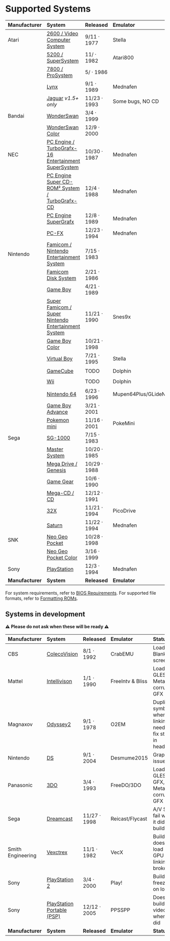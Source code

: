 # Supported Systems

| Manufacturer | System | Released | Emulator | Status | Saves | Rumble | Microphone | Camera | Gyro |
| :--- | :--- | :--- | :--- | :--- | :--- | :--- | :--- | :--- | :--- |
| Atari | [2600 / Video Computer System](https://en.wikipedia.org/wiki/Atari_2600) | 9/11 · 1977 | Stella | ✔️ | ✔️ | N/A | N/A | N/A | N/A |
|  | [5200 / SuperSystem](https://en.wikipedia.org/wiki/Atari_5200) | 11/ · 1982 | Atari800 | ✔️ | ✔️ | N/A | N/A | N/A | N/A |
|  | [7800 / ProSystem](https://en.wikipedia.org/wiki/Atari_7800) | 5/ · 1986 | | ✔️ | ✔️ | N/A | N/A | N/A | N/A |
|  | [Lynx](https://en.wikipedia.org/wiki/Atari_Lynx) | 9/1 · 1989 | Mednafen | ✔️ | N/A | ✔️ | N/A | N/A | N/A |
|  | [Jaguar](https://en.wikipedia.org/wiki/Atari_Jaguar) _v1.5+ only_ | 11/23 · 1993 | Some bugs, NO CD | Virtual Jaguar |  ❌ | N/A | N/A | N/A | N/A |
| Bandai | [WonderSwan](https://en.wikipedia.org/wiki/WonderSwan) | 3/4 · 1999 | | ✔️ | ✔️ | N/A | N/A | N/A | N/A |
|  | [WonderSwan Color](https://en.wikipedia.org/wiki/WonderSwan) | 12/9 · 2000 | | ✔️ | ✔️ | N/A | N/A | N/A | N/A |
| NEC | [PC Engine / TurboGrafx-16 Entertainment SuperSystem](https://en.wikipedia.org/wiki/TurboGrafx-16) | 10/30 · 1987 | Mednafen | ✔️ | ✔️ | N/A | N/A | N/A | N/A |
|  | [PC Engine Super CD-ROM² System / TurboGrafx-CD](https://en.wikipedia.org/wiki/TurboGrafx-16#CD-ROM_add-ons) | 12/4 · 1988 | Mednafen | ✔️ | ✔️ | N/A | N/A | N/A | N/A |
|  | [PC Engine SuperGrafx](https://en.wikipedia.org/wiki/PC_Engine_SuperGrafx) | 12/8 · 1989 | Mednafen | ✔️ | ✔️ | N/A | N/A | N/A | N/A |
|  | [PC-FX](https://en.wikipedia.org/wiki/PC-FX) | 12/23 · 1994 | Mednafen | ✔️ | ✔️ | N/A | N/A | N/A | N/A |
| Nintendo | [Famicom / Nintendo Entertainment System](https://en.wikipedia.org/wiki/Nintendo_Entertainment_System) | 7/15 · 1983 | | ✔️ | ✔️ | N/A | N/A | N/A | N/A |
|  | [Famicom Disk System](https://en.wikipedia.org/wiki/Family_Computer_Disk_System) | 2/21 · 1986 | | ✔️ | ✔️ | N/A | ❌ | N/A | N/A |
|  | [Game Boy](https://en.wikipedia.org/wiki/Game_Boy) | 4/21 · 1989 | | ✔️ | ✔️ | N/A | N/A | N/A | N/A |
|  | [Super Famicom / Super Nintendo Entertainment System](https://en.wikipedia.org/wiki/Super_Nintendo_Entertainment_System) | 11/21 · 1990 | Snes9x | ✔️ | ✔️ | N/A | N/A | N/A | N/A |
|  | [Game Boy Color](https://en.wikipedia.org/wiki/Game_Boy_Color) | 10/21 · 1998 | | ✔️ | N/A | N/A | N/A | N/A | N/A |
|  | [Virtual Boy](https://en.wikipedia.org/wiki/Virtual_Boy) | 7/21 · 1995 | Stella | ✔️ | N/A | N/A | N/A | N/A | N/A |
|  | [GameCube](https://en.wikipedia.org/wiki/GameCube) | TODO | Dolphin | ✔️ | ✔️ | N/A | N/A | N/A | N/A |
|  | [Wii](https://en.wikipedia.org/wiki/Wii) | TODO | Dolphin | ✔️ | ✔️ | N/A | N/A | N/A | N/A |
|  | [Nintendo 64](https://en.wikipedia.org/wiki/Nintendo_64) | 6/23 · 1996 | Mupen64Plus/GLideN64 | ✔️ | ✔️ | N/A | N/A | N/A | N/A |
|  | [Game Boy Advance](https://en.wikipedia.org/wiki/Game_Boy_Advance) | 3/21 · 2001 | | ✔️ | N/A | N/A | N/A | N/A | N/A |
|  | [Pokemon mini](https://en.wikipedia.org/wiki/Pokémon_Mini) | 11/16 · 2001 | PokeMini | ✔️ | N/A | N/A | N/A | N/A | N/A |
| Sega | [SG-1000](https://en.wikipedia.org/wiki/SG-1000) | 7/15 · 1983 | | ✔️ | N/A | N/A | N/A | N/A | N/A |
|  | [Master System](https://en.wikipedia.org/wiki/Master_System) | 10/20 · 1985 | | ✔️ | N/A | N/A | N/A | N/A | N/A |
|  | [Mega Drive / Genesis](https://en.wikipedia.org/wiki/Sega_Genesis) | 10/29 · 1988 | | ✔️ | N/A | N/A | N/A | N/A | N/A |
|  | [Game Gear](https://en.wikipedia.org/wiki/Game_Gear) | 10/6 · 1990 | | ✔️ | N/A | N/A | N/A | N/A | N/A |
|  | [Mega-CD / CD](https://en.wikipedia.org/wiki/Sega_CD) | 12/12 · 1991 | | ✔️ | N/A | N/A | N/A | N/A | N/A |
|  | [32X](https://en.wikipedia.org/wiki/32X) | 11/21 · 1994 | PicoDrive | ✔️ | N/A | N/A | N/A | N/A | N/A |
|  | [Saturn](https://en.wikipedia.org/wiki/Sega_Saturn) | 11/22 · 1994 | Mednafen | ✔️ | N/A | N/A | N/A | N/A | N/A |
| SNK | [Neo Geo Pocket](https://en.wikipedia.org/wiki/Neo_Geo_Pocket) | 10/28 · 1998 | | ✔️ | N/A | N/A | N/A | N/A | N/A |
|  | [Neo Geo Pocket Color](https://en.wikipedia.org/wiki/Neo_Geo_Pocket_Color) | 3/16 · 1999 | | ✔️ | N/A | N/A | N/A | N/A | N/A |
| Sony | [PlayStation](https://en.wikipedia.org/wiki/PlayStation_) | 12/3 · 1994 | Mednafen | ✔️ | ✔️ | ❌ | ❌ | ❌ | N/A |
| **Manufacturer** | **System** | **Released** | **Emulator** | **Status** | **Saves** | **Rumble** | **Microphone** | **Camera** | **Gyro** |

For system requirements, refer to [BIOS Requirements](../installation-and-usage/bios-requirements.md).
For supported file formats, refer to [Formatting ROMs](../installation-and-usage/roms/formatting-roms.md).

## Systems in development

__⚠️ Please do not ask when these will be ready ⚠️__

| Manufacturer | System | Released | Emulator | Status | Saves | Rumble | Microphone | Camera | Gyro |
| :--- | :--- | :--- | :--- | :--- | :--- | :--- | :--- | :--- | :--- |
| CBS | [ColecoVision](https://en.wikipedia.org/wiki/ColecoVision) | 8/1 · 1992 | CrabEMU | Loads, Blank screen |  ❌ | ❌ | ❌ | ❌ | N/A |
| Mattel | [Intellivison](https://en.wikipedia.org/wiki/Intellivision) | 1/1 · 1990 | FreeIntv & Bliss | Loads, GLES, Metal corrupted GFX |  ❌ | ❌ | ❌ | ❌ | N/A |
| Magnaxov | [Odyssey2](https://en.wikipedia.org/wiki/Magnavox_Odyssey_2) | 9/1 · 1978 | O2EM | Duplicate symbols when linking, need to fix statics in headers |  ❌ | ❌ | ❌ | ❌ | N/A |
| Nintendo | [DS](https://en.wikipedia.org/wiki/Nintendo_DS) | 9/1 · 2004 | Desmume2015 | Graphics issues |  ❌ | ❌ | ❌ | ❌ | N/A |
| Panasonic | [3DO](https://en.wikipedia.org/wiki/3DO_Interactive_Multiplayer) | 3/4 · 1993 | FreeDO/3DO | Loads, GLES no GFX, Metal corrupted GFX |  ❌ | ❌ | ❌ | ❌ | N/A |
| Sega | [Dreamcast](https://en.wikipedia.org/wiki/Sega_Dreamcast) | 11/27 · 1998 | Reicast/Flycast | A/V Sync fail when it did build | ❌ | ❌ | ❌ | ❌ | N/A |
| Smith Engineering | [Vexctrex](https://en.wikipedia.org/wiki/Vectrex) | 11/1 · 1982 | VecX | Builds, doesn't load rom. GPU linking broken |  ❌ | ❌ | ❌ | ❌ | ❌ |
| Sony | [PlayStation 2](https://en.wikipedia.org/wiki/PlayStation_2) | 3/4 · 2000 | Play! | Builds, freezes on load |  ❌ | ❌ | ❌ | ❌ | ❌ |
| Sony | [PlayStation Portable (PSP)](https://en.wikipedia.org/wiki/PlayStation_Portable) | 12/12 · 2005 | PPSSPP | Doesn't build / No video when it did |  ❌ | ❌ | ❌ | ❌ | ❌ |
| **Manufacturer** | **System** | **Released** | **Emulator** | **Status** | **Saves** | **Rumble** | **Microphone** | **Camera** | **Gyro** |

<!--

-->